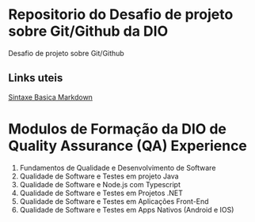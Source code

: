 # Repositorio do Desafio de projeto sobre Git/Github da DIO
Desafio de projeto sobre Git/Github

## Links uteis
[Sintaxe Basica Markdown](https://www.markdownguide.org/basic-syntax/)

# Modulos de Formação da DIO de Quality Assurance (QA) Experience
1. Fundamentos de Qualidade e Desenvolvimento de Software
2. Qualidade de Software e Testes em projeto Java
3. Qualidade de Software e Node.js com Typescript
4. Qualidade de Software e Testes em Projetos .NET
5. Qualidade de Software e Testes em Aplicações Front-End
6. Qualidade de Software e Testes em Apps Nativos (Android e IOS)

